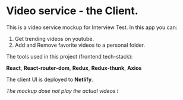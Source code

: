 # Video service - the Client.

This is a video service mockup for Interview Test.
In this app you can:

1. Get trending videos on youtube.
2. Add and Remove favorite videos to a personal folder.

The tools used in this project (frontend tech-stack):

**React**, **React-router-dom**, **Redux**, **Redux-thunk**, **Axios**

The client UI is deployed to **Netlify**.

_The mockup dose not play the actual videos !_
